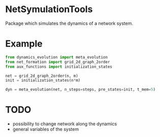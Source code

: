 # NetSymulationTools
Package which simulates the dynamics of a network system.

# Example
```python
from dynamics_evolution import meta_evolution
from net_formation import grid_2d_graph_2order
from aux_functions import initialization_states

net = grid_2d_graph_2order(n, m)
init = initialization_states(n*m)

dyn = meta_evolution(net, n_steps=steps, pre_states=init, t_mem=5)
```

# TODO
* possibility to change network along the dynamics
* general variables of the system
